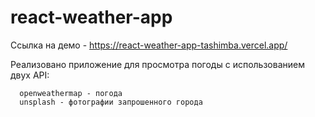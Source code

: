 # react-weather-app
Ссылка на демо - https://react-weather-app-tashimba.vercel.app/

Реализовано приложение для просмотра погоды с использованием двух API:

      openweathermap - погода
      unsplash - фотографии запрошенного города
